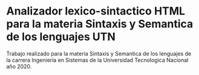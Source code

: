 # Analizador lexico-sintactico HTML para la materia Sintaxis y Semantica de los lenguajes UTN

Trabajo realizado para la materia Sintaxis y Semantica de los lenguajes de la carrera Ingenieria en Sistemas de la Universidad Tecnologica Nacional año 2020.
